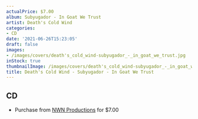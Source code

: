 ```yaml
---
actualPrice: $7.00
album: Subyugador - In Goat We Trust
artist: Death's Cold Wind
categories:
- CD
date: '2021-06-26T15:23:05'
draft: false
images:
- /images/covers/death's_cold_wind-subyugador_-_in_goat_we_trust.jpg
inStock: true
thumbnailImage: /images/covers/death's_cold_wind-subyugador_-_in_goat_we_trust-thumb.jpg
title: Death's Cold Wind - Subyugador - In Goat We Trust
---
```


## CD
* Purchase from [NWN Productions](http://shop.nwnprod.com/index.php?route=product/product&path=93&product_id=1264&sort=pd.name&order=ASC) for $7.00
